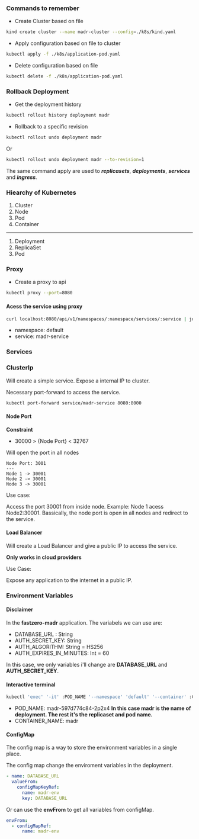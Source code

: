 ### Commands to remember

- Create Cluster based on file

```bash
kind create cluster --name madr-cluster --config=./k8s/kind.yaml
```

- Apply configuration based on file to cluster

```bash
kubectl apply -f ./k8s/application-pod.yaml
```

- Delete configuration based on file

```bash
kubectl delete -f ./k8s/application-pod.yaml
```

### Rollback Deployment

- Get the deployment history

```bash
kubectl rollout history deployment madr
```

- Rollback to a specific revision

```bash
kubectl rollout undo deployment madr
```

Or

```bash
kubectl rollout undo deployment madr --to-revision=1
```


The same command apply are used to **_replicasets_**, **_deployments_**, **_services_** and **_ingress_**.

### Hiearchy of Kubernetes

1. Cluster
2. Node
3. Pod
4. Container
---
1. Deployment
2. ReplicaSet
3. Pod


### Proxy

- Create a proxy to api

```bash
kubectl proxy --port=8080
```

#### Acess the service using proxy

```bash
curl localhost:8080/api/v1/namespaces/:namespace/services/:service | jq
```
  - namespace: default
  - service: madr-service

### Services

### ClusterIp

Will create a simple service. Expose a internal IP to cluster.

Necessary port-forward to access the service.

```bash
kubectl port-forward service/madr-service 8080:8000
```

#### Node Port
**Constraint**
- 30000 > {Node Port} < 32767

Will open the port in all nodes

```
Node Port: 3001
---
Node 1 -> 30001
Node 2 -> 30001
Node 3 -> 30001
```

Use case:<br>

Access the port 30001 from inside node. Example: Node 1 acess Node2:30001. Bassically, the node port is open in all nodes and redirect to the service.

#### Load Balancer
Will create a Load Balancer and give a public IP to access the service.

**Only works in cloud providers**

Use Case:<br>

Expose any application to the internet in a public IP.


### Environment Variables

#### Disclaimer

In the **fastzero-madr** application. The variabels we can use are:

- DATABASE_URL : String
- AUTH_SECRET_KEY: String
- AUTH_ALGORITHM: String = HS256
- AUTH_EXPIRES_IN_MINUTES: Int = 60

In this case, we only variables i'll change are **DATABASE_URL** and **AUTH_SECRET_KEY**.

#### Interactive terminal

```bash
kubectl 'exec' '-it' :POD_NAME '--namespace' 'default' '--container' :CONTAINER_NAME '--' 'bash'
```

  - POD_NAME: madr-597d774c84-2p2x4
    **In this case madr is the name of deployment. The rest it's the replicaset and pod name.**
  - CONTAINER_NAME: madr

#### ConfigMap

The config map is a way to store the environment variables in a single place. 

The config map change the enviroment variables in the deployment.

```yaml
- name: DATABASE_URL
  valueFrom:
    configMapKeyRef:
      name: madr-env
      key: DATABASE_URL
```

Or can use the **envFrom** to get all variables from configMap.

```yaml
envFrom:
  - configMapRef:
      name: madr-env
```